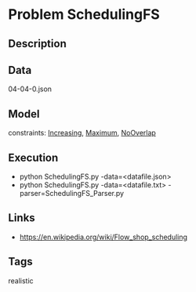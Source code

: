 # Problem SchedulingFS
## Description

## Data
  04-04-0.json

## Model
  constraints: [Increasing](http://pycsp.org/documentation/constraints/Increasing), [Maximum](http://pycsp.org/documentation/constraints/Maximum), [NoOverlap](http://pycsp.org/documentation/constraints/NoOverlap)

## Execution
  - python SchedulingFS.py -data=<datafile.json>
  - python SchedulingFS.py -data=<datafile.txt> -parser=SchedulingFS_Parser.py

## Links
  - https://en.wikipedia.org/wiki/Flow_shop_scheduling

## Tags
  realistic
